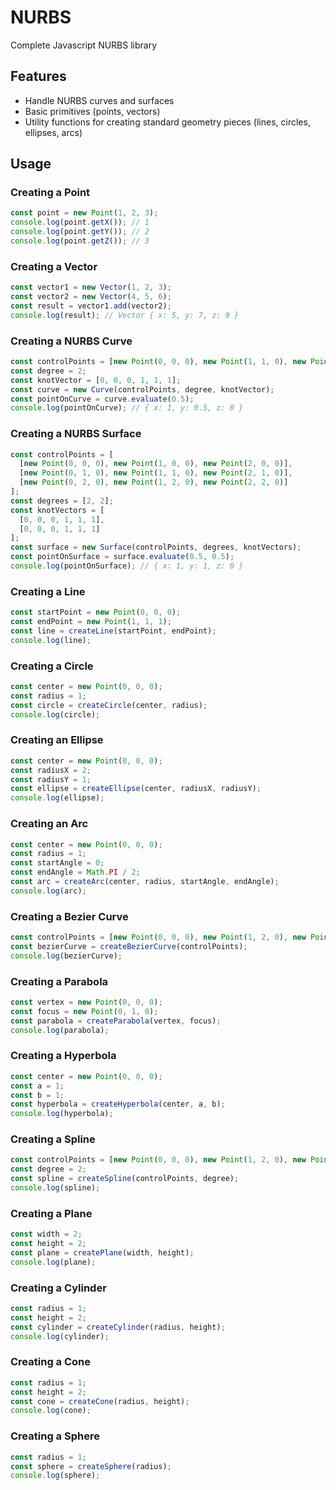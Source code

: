 # NURBS
Complete Javascript NURBS library

## Features
- Handle NURBS curves and surfaces
- Basic primitives (points, vectors)
- Utility functions for creating standard geometry pieces (lines, circles, ellipses, arcs)

## Usage

### Creating a Point
```javascript
const point = new Point(1, 2, 3);
console.log(point.getX()); // 1
console.log(point.getY()); // 2
console.log(point.getZ()); // 3
```

### Creating a Vector
```javascript
const vector1 = new Vector(1, 2, 3);
const vector2 = new Vector(4, 5, 6);
const result = vector1.add(vector2);
console.log(result); // Vector { x: 5, y: 7, z: 9 }
```

### Creating a NURBS Curve
```javascript
const controlPoints = [new Point(0, 0, 0), new Point(1, 1, 0), new Point(2, 0, 0)];
const degree = 2;
const knotVector = [0, 0, 0, 1, 1, 1];
const curve = new Curve(controlPoints, degree, knotVector);
const pointOnCurve = curve.evaluate(0.5);
console.log(pointOnCurve); // { x: 1, y: 0.5, z: 0 }
```

### Creating a NURBS Surface
```javascript
const controlPoints = [
  [new Point(0, 0, 0), new Point(1, 0, 0), new Point(2, 0, 0)],
  [new Point(0, 1, 0), new Point(1, 1, 0), new Point(2, 1, 0)],
  [new Point(0, 2, 0), new Point(1, 2, 0), new Point(2, 2, 0)]
];
const degrees = [2, 2];
const knotVectors = [
  [0, 0, 0, 1, 1, 1],
  [0, 0, 0, 1, 1, 1]
];
const surface = new Surface(controlPoints, degrees, knotVectors);
const pointOnSurface = surface.evaluate(0.5, 0.5);
console.log(pointOnSurface); // { x: 1, y: 1, z: 0 }
```

### Creating a Line
```javascript
const startPoint = new Point(0, 0, 0);
const endPoint = new Point(1, 1, 1);
const line = createLine(startPoint, endPoint);
console.log(line);
```

### Creating a Circle
```javascript
const center = new Point(0, 0, 0);
const radius = 1;
const circle = createCircle(center, radius);
console.log(circle);
```

### Creating an Ellipse
```javascript
const center = new Point(0, 0, 0);
const radiusX = 2;
const radiusY = 1;
const ellipse = createEllipse(center, radiusX, radiusY);
console.log(ellipse);
```

### Creating an Arc
```javascript
const center = new Point(0, 0, 0);
const radius = 1;
const startAngle = 0;
const endAngle = Math.PI / 2;
const arc = createArc(center, radius, startAngle, endAngle);
console.log(arc);
```

### Creating a Bezier Curve
```javascript
const controlPoints = [new Point(0, 0, 0), new Point(1, 2, 0), new Point(2, 0, 0)];
const bezierCurve = createBezierCurve(controlPoints);
console.log(bezierCurve);
```

### Creating a Parabola
```javascript
const vertex = new Point(0, 0, 0);
const focus = new Point(0, 1, 0);
const parabola = createParabola(vertex, focus);
console.log(parabola);
```

### Creating a Hyperbola
```javascript
const center = new Point(0, 0, 0);
const a = 1;
const b = 1;
const hyperbola = createHyperbola(center, a, b);
console.log(hyperbola);
```

### Creating a Spline
```javascript
const controlPoints = [new Point(0, 0, 0), new Point(1, 2, 0), new Point(2, 0, 0)];
const degree = 2;
const spline = createSpline(controlPoints, degree);
console.log(spline);
```

### Creating a Plane
```javascript
const width = 2;
const height = 2;
const plane = createPlane(width, height);
console.log(plane);
```

### Creating a Cylinder
```javascript
const radius = 1;
const height = 2;
const cylinder = createCylinder(radius, height);
console.log(cylinder);
```

### Creating a Cone
```javascript
const radius = 1;
const height = 2;
const cone = createCone(radius, height);
console.log(cone);
```

### Creating a Sphere
```javascript
const radius = 1;
const sphere = createSphere(radius);
console.log(sphere);
```
